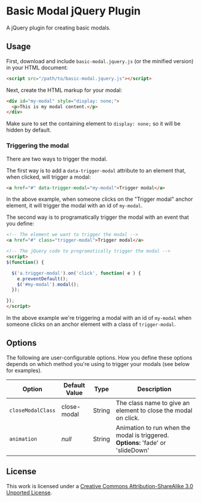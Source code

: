 # Basic Modal jQuery Plugin

A jQuery plugin for creating basic modals.

## Usage

First, download and include `basic-modal.jquery.js` (or the minified version) in your HTML document:

```html
<script src="/path/to/basic-modal.jquery.js"></script>
```

Next, create the HTML markup for your modal:

```html
<div id="my-modal" style="display: none;">
  <p>This is my modal content.</p>
</div>
```

Make sure to set the containing element to `display: none;` so it will be hidden by default.

### Triggering the modal

There are two ways to trigger the modal.

The first way is to add a `data-trigger-modal` attribute to an element that, when clicked, will trigger a modal:

```html
<a href="#" data-trigger-modal="my-modal">Trigger modal</a>
```

In the above example, when someone clicks on the "Trigger modal" anchor element, it will trigger the modal with an id of `my-modal`.

The second way is to programatically trigger the modal with an event that you define:

```html
<!-- The element we want to trigger the modal -->
<a href="#" class="trigger-modal">Trigger modal</a>

<!-- The jQuery code to programatically trigger the modal -->
<script>
$(function() {

  $('a.trigger-modal').on('click', function( e ) {
    e.preventDefault();
    $('#my-modal').modal();
  });

});
</script>
```

In the above example we're triggering a modal with an id of `my-modal` when someone clicks on an anchor element with a class of `trigger-modal`.

## Options

The following are user-configurable options. How you define these options depends on which method you're using to trigger your modals (see below for examples).

<table>
  <thead>
    <tr>
      <th>Option</th>
      <th>Default Value</th>
      <th>Type</th>
      <th>Description</th>
    </tr>
  </thead>
  <tbody>
    <tr>
      <td><code>closeModalClass</code></td>
      <td>close-modal</td>
      <td>String</td>
      <td>The class name to give an element to close the modal on click.</td>
    </tr>
    <tr>
      <td><code>animation</code></td>
      <td><em>null</em></td>
      <td>String</td>
      <td>Animation to run when the modal is triggered. <strong>Options:</strong> 'fade' or 'slideDown'</td>
    </tr>
  </tbody>
</table>

## License

This work is licensed under a [Creative Commons Attribution-ShareAlike 3.0 Unported License](http://creativecommons.org/licenses/by-sa/3.0/).